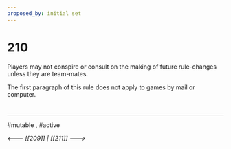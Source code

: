```yaml
---
proposed_by: initial set
---
```

# 210
Players may not conspire or consult on the making of future rule-changes unless they are team-mates.

The first paragraph of this rule does not apply to games by mail or computer.

#
---
#mutable , #active

*<--- [[209]] | [[211]] --->*